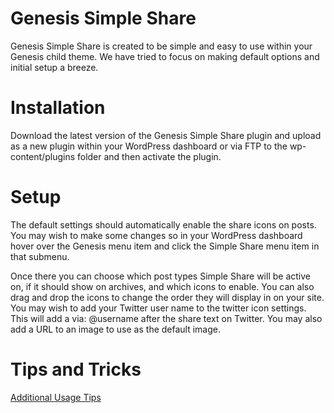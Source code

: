 Genesis Simple Share
==================

Genesis Simple Share is created to be simple and easy to use within your Genesis child theme. We have tried to focus on making default options and initial setup a breeze. 

Installation
==================

Download the latest version of the Genesis Simple Share plugin and upload as a new plugin within your WordPress dashboard or via FTP to the wp-content/plugins folder and then activate the plugin.

Setup
==================

The default settings should automatically enable the share icons on posts. You may wish to make some changes so in your WordPress dashboard hover over the Genesis menu item and click the Simple Share menu item in that submenu. 

Once there you can choose which post types Simple Share will be active on, if it should show on archives, and which icons to enable. You can also drag and drop the icons to change the order they will display in on your site. You may wish to add your Twitter user name to the twitter icon settings. This will add a via: @username after the share text on Twitter. You may also add a URL to an image to use as the default image.


Tips and Tricks
==================

[Additional Usage Tips](https://github.com/copyblogger/genesis-simple-share/wiki/Usage-Tips)


